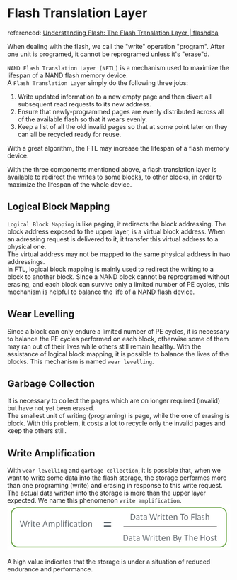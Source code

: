 # Flash Translation Layer

referenced: [Understanding Flash: The Flash Translation Layer | flashdba](https://flashdba.com/2014/09/17/understanding-flash-the-flash-translation-layer/)    

When dealing with the flash, we call the "write" operation "program". After one unit is programed, it cannot be reprogramed unless it's "erase"d.   
 
`NAND Flash Translation Layer (NFTL)` is a mechanism used to maximize the lifespan of a NAND flash memory device.   
A `Flash Translation Layer` simply do the following three jobs:   
1.	Write updated information to a new empty page and then divert all subsequent read requests to its new address.
2.	Ensure that newly-programmed pages are evenly distributed across all of the available flash so that it wears evenly.
3.	Keep a list of all the old invalid pages so that at some point later on they can all be recycled ready for reuse.   

With a great algorithm, the FTL may increase the lifespan of a flash memory device.

With the three components mentioned above, a flash translation layer is available to redirect the writes to some blocks, to other blocks, in order to maximize the lifespan of the whole device.     

## Logical Block Mapping
`Logical Block Mapping` is like paging, it redirects the block addressing. The block address exposed to the upper layer, is a virtual block address. When an adressing request is delivered to it, it transfer this virtual address to a physical one.    
The virtual address may not be mapped to the same physical address in two addressings.   
In FTL, logical block mapping is mainly used to redirect the writing to a block to another block. Since a NAND block cannot be reprogramed without erasing, and each block can survive only a limited number of PE cycles, this mechanism is helpful to balance the life of a NAND flash device.   

## Wear Levelling
Since a block can only endure a limited number of PE cycles, it is necessary to balance the PE cycles performed on each block, otherwise some of them may ran out of their lives while others still remain healthy. With the assistance of logical block mapping, it is possible to balance the lives of the blocks. This mechanism is named `wear levelling`.   

## Garbage Collection
It is necessary to collect the pages which are on longer required (invalid) but have not yet been erased.   
The smallest unit of writing (programing) is page, while the one of erasing is block. With this problem, it costs a lot to recycle only the invalid pages and keep the others still.   

## Write Amplification
With `wear levelling` and `garbage collection`, it is possible that, when we want to write some data into the flash storage, the storage performes more than one programing (write) and erasing in response to this write request. The actual data written into the storage is more than the upper layer expected. We name this phenomenon `write amplification`.    
![write amplification](pics/write-amplification.jpg)   

A high value indicates that the storage is under a situation of reduced endurance and performance.     
